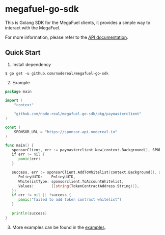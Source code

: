 # megafuel-go-sdk

This is Golang SDK for the MegaFuel clients, it provides a simple way to interact with the MegaFuel.

For more information, please refer to the [API documentation](https://docs.nodereal.io/docs/megafuel-api).

## Quick Start
1. Install dependency
 ```shell
 $ go get -u github.com/nodereal/megafuel-go-sdk
 ```
   
2. Example
```go
package main

import (
	"context"
	
	"github.com/node-real/megafuel-go-sdk/pkg/paymasterclient"
)

const (
    SPONSOR_URL = "https://sponsor-api.nodereal.io"
)

func main() {
   sponsorClient, err := paymasterclient.New(context.Background(), SPONSOR_URL)
   if err != nil {
      panic(err)
   }

   success, err := sponsorClient.AddToWhitelist(context.Background(), sponsorclient.WhiteListArgs{
      PolicyUUID:    PolicyUUID,
      WhitelistType: sponsorclient.ToAccountWhitelist,
      Values:        []string{TokenContractAddress.String()},
   })
   if err != nil || !success {
      panic("failed to add token contract whitelist")
   }
   
   println(success)
}

```

3. More examples can be found in the [examples](https://github.com/node-real/megafuel-client-example).

